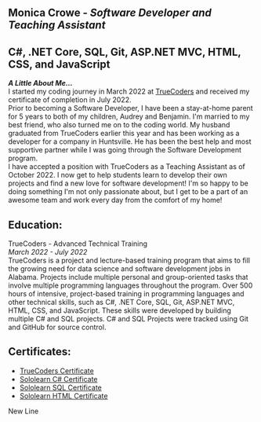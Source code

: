 
## Monica Crowe - *Software Developer and Teaching Assistant*<br>
## C#, .NET Core, SQL, Git, ASP.NET MVC, HTML, CSS, and JavaScript<br>
***A Little About Me...***<br>
I started my coding journey in March 2022 at [TrueCoders](https://truecoders.io/) and received my certificate of completion in July 2022.<br>
Prior to becoming a Software Developer, I have been a stay-at-home parent for 5 years to both of my children, Audrey and Benjamin. I'm married to my best friend, who also turned me on to the coding world. My husband graduated from TrueCoders earlier this year and has been working as a developer for a company in Huntsville. He has been the best help and most supportive partner while I was going through the Software Development program.<br> I have accepted a position with TrueCoders as a Teaching Assistant as of October 2022. I now get to help students learn to develop their own projects and find a new love for software development! I'm so happy to be doing something I'm not only passionate about, but I get to be a part of an awesome team and work every day from the comfort of my home!<br>

## **Education:**<br>
TrueCoders - Advanced Technical Training<br>
*March 2022 - July 2022*<br>
TrueCoders is a project and lecture-based training program that aims to fill the growing need for data science and software development jobs in Alabama. Projects include multiple personal and group-oriented tasks that involve multiple programming languages throughout the program. Over 500 hours of intensive, project-based training in programming languages and other technical skills, such as C#, .NET Core, SQL, Git, ASP.NET MVC, HTML, CSS, and JavaScript. These skills were developed by building multiple C# and SQL projects. C# and SQL Projects were tracked using Git and GitHub for source control.<br>

## **Certificates:**<br>
* [TrueCoders Certificate](https://app.digit.ink/view-credential/8b0690ec-e6ef-4dcf-b9a7-d1c48875ef46?di_ref=a2li)
* [Sololearn C# Certificate](https://www.sololearn.com/Certificate/CT-TSR60V26/png)
* [Sololearn SQL Certificate](https://www.sololearn.com/Certificate/CT-LQSHSKRH/png)
* [Sololearn HTML Certificate](https://www.sololearn.com/Certificate/CT-HORKDJRF/pdf)

New Line


